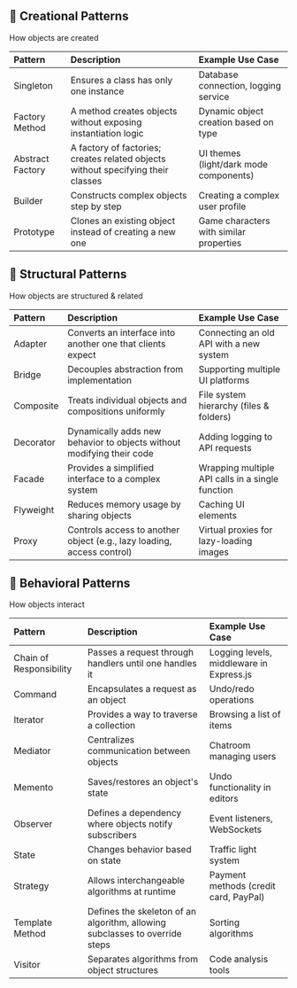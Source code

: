 ## 🔧 Creational Patterns
How objects are created

| Pattern | Description | Example Use Case |
|:-------------|:-------------|:-------------|
| Singleton	| Ensures a class has only one instance	| Database connection, logging service
| Factory Method | A method creates objects without exposing instantiation logic	| Dynamic object creation based on type
| Abstract Factory | A factory of factories; creates related objects without specifying their classes	| UI themes (light/dark mode components)
| Builder	| Constructs complex objects step by step	| Creating a complex user profile
| Prototype	| Clones an existing object instead of creating a new one	| Game characters with similar properties

## 🔧 Structural Patterns
How objects are structured & related

| Pattern | Description | Example Use Case |
|:-------------|:-------------|:-------------|
| Adapter	| Converts an interface into another one that clients expect | Connecting an old API with a new system
| Bridge | Decouples abstraction from implementation | Supporting multiple UI platforms
Composite | Treats individual objects and compositions uniformly | File system hierarchy (files & folders)
| Decorator | Dynamically adds new behavior to objects without modifying their code | Adding logging to API requests
| Facade | Provides a simplified interface to a complex system | Wrapping multiple API calls in a single function
| Flyweight | Reduces memory usage by sharing objects | Caching UI elements
| Proxy | Controls access to another object (e.g., lazy loading, access control) | Virtual proxies for lazy-loading images

## 🔧 Behavioral Patterns
How objects interact

| Pattern | Description | Example Use Case |
|:-------------|:-------------|:-------------|
| Chain of Responsibility	| Passes a request through handlers until one handles it | Logging levels, middleware in Express.js
| Command	| Encapsulates a request as an object | Undo/redo operations
| Iterator | Provides a way to traverse a collection | Browsing a list of items
| Mediator | Centralizes communication between objects | Chatroom managing users
| Memento | Saves/restores an object's state | Undo functionality in editors
| Observer | Defines a dependency where objects notify subscribers | Event listeners, WebSockets
| State | Changes behavior based on state | Traffic light system
| Strategy | Allows interchangeable algorithms at runtime | Payment methods (credit card, PayPal)
| Template Method | Defines the skeleton of an algorithm, allowing subclasses to override steps | Sorting algorithms
| Visitor | Separates algorithms from object structures | Code analysis tools
